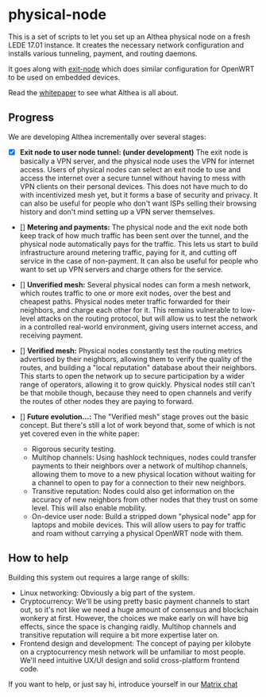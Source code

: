 # physical-node

This is a set of scripts to let you set up an Althea physical node on a fresh LEDE 17.01 instance. It creates the necessary network configuration and installs various tunneling, payment, and routing daemons.

It goes along with [exit-node](https://github.com/althea-mesh/exit-node) which does similar configuration for OpenWRT to be used on embedded devices.

Read the [whitepaper](http://altheamesh.com/documents/whitepaper.pdf) to see what Althea is all about.

## Progress
We are developing Althea incrementally over several stages:

- [x] **Exit node to user node tunnel: (under development)** The exit node is basically a VPN server, and the physical node uses the VPN for internet access. Users of physical nodes can select an exit node to use and access the internet over a secure tunnel without having to mess with VPN clients on their personal devices. This does not have much to do with incentivized mesh yet, but it forms a base of security and privacy. It can also be useful for people who don't want ISPs selling their browsing history and don't mind setting up a VPN server themselves.

- [] **Metering and payments:** The physical node and the exit node both keep track of how much traffic has been sent over the tunnel, and the physical node automatically pays for the traffic. This lets us start to build infrastructure around metering traffic, paying for it, and cutting off service in the case of non-payment. It can also be useful for people who want to set up VPN servers and charge others for the service.

- [] **Unverified mesh:** Several physical nodes can form a mesh network, which routes traffic to one or more exit nodes, over the best and cheapest paths. Physical nodes meter traffic forwarded for their neighbors, and charge each other for it. This remains vulnerable to low-level attacks on the routing protocol, but will allow us to test the network in a controlled real-world environment, giving users internet access, and receiving payment.

- [] **Verified mesh:** Physical nodes constantly test the routing metrics advertised by their neighbors, allowing them to verify the quality of the routes, and building a "local reputation" database about their neighbors. This starts to open the network up to secure participation by a wider range of operators, allowing it to grow quickly. Physical nodes still can't be that mobile though, because they need to open channels and verify the routes of other nodes they are paying to forward.

- [] **Future evolution...:** The "Verified mesh" stage proves out the basic concept. But there's still a lot of work beyond that, some of which is not yet covered even in the white paper:
  - Rigorous security testing.
  - Multihop channels: Using hashlock techniques, nodes could transfer payments to their neighbors over a network of multihop channels, allowing them to move to a new physical location without waiting for a channel to open to pay for a connection to their new neighbors.
  - Transitive reputation: Nodes could also get information on the accuracy of new neighbors from other nodes that they trust on some level. This will also enable mobility.
  - On-device user node: Build a stripped down "physical node" app for laptops and mobile devices. This will allow users to pay for traffic and roam without carrying a physical OpenWRT node with them.

## How to help
Building this system out requires a large range of skills:

- Linux networking: Obviously a big part of the system.
- Cryptocurrency: We'll be using pretty basic payment channels to start out, so it's not like we need a huge amount of consensus and blockchain wonkery at first. However, the choices we make early on will have big effects, since the space is changing raidly. Multihop channels and transitive reputation will require a bit more expertise later on.
- Frontend design and development: The concept of paying per kilobyte on a cryptocurrency mesh network will be unfamiliar to most people. We'll need intuitive UX/UI design and solid cross-platform frontend code.

If you want to help, or just say hi, introduce yourself in our [Matrix chat](https://riot.im/app/#/room/#althea:matrix.org)